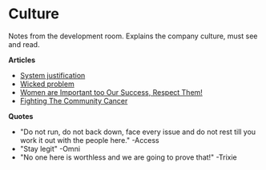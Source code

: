 Culture
=======

Notes from the development room. Explains the company culture, must see and read.

**Articles**
* [System justification](http://en.m.wikipedia.org/wiki/System_justification)
* [Wicked problem](http://en.wikipedia.org/wiki/Wicked_problem)
* [Women are Important too Our Success, Respect Them!](http://reviews.financesonline.com/most-popular-social-media-sites-review/)
* [Fighting The Community Cancer](https://modelviewculture.com/pieces/leaving-toxic-open-source-communities)

**Quotes**
* "Do not run, do not back down, face every issue and do not rest till you work it out with the people here." -Access
* "Stay legit" -Omni
* "No one here is worthless and we are going to prove that!" -Trixie

